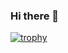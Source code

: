 ### Hi there 👋

[![trophy](https://github-profile-trophy.vercel.app/?username=sikandartariq1&title=Commit,Issues,Stars,Followers)](https://github.com/ryo-ma/github-profile-trophy)


<!--
**sikandartariq1/sikandartariq1** is a ✨ _special_ ✨ repository because its `README.md` (this file) appears on your GitHub profile.

Here are some ideas to get you started:

- 🔭 I’m currently working on ...
- 🌱 I’m currently learning ...
- 👯 I’m looking to collaborate on ...
- 🤔 I’m looking for help with ...
- 💬 Ask me about ...
- 📫 How to reach me: ...
- 😄 Pronouns: ...
- ⚡ Fun fact: ...
-->
